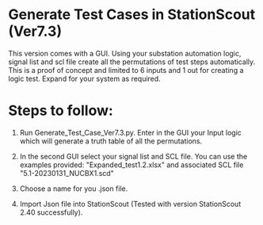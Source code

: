 # Generate Test Cases in StationScout (Ver7.3)

This version comes with a GUI. 
Using your substation automation logic, signal list and scl file create all the permutations of test steps automatically.
This is a proof of concept and limited to 6 inputs and 1 out for creating a logic test. Expand for your system as required. 

# Steps to follow:

1) Run Generate_Test_Case_Ver7.3.py. Enter in the GUI your Input logic which will generate a truth table of all the permutations. 

2) In the second GUI select your signal list and SCL file. You can use the examples provided: "Expanded_test1.2.xlsx" and associated SCL file "5.1-20230131_NUCBX1.scd"

4) Choose a name for you .json file.

5) Import Json file into StationScout (Tested with version StationScout 2.40 successfully).
